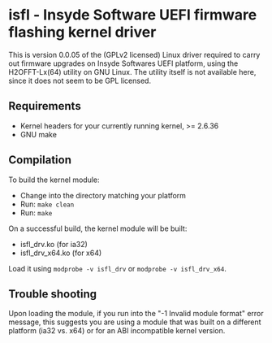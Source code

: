 # isfl - Insyde Software UEFI firmware flashing kernel driver

This is version 0.0.05 of the (GPLv2 licensed) Linux driver required to carry out firmware upgrades on Insyde Softwares UEFI platform, using the H2OFFT-Lx(64) utility on GNU Linux. The utility itself is not available here, since it does not seem to be GPL licensed.

## Requirements

* Kernel headers for your currently running kernel, >= 2.6.36
* GNU make

## Compilation

To build the kernel module:

* Change into the directory matching your platform
* Run: `make clean`
* Run: `make`

On a successful build, the kernel module will be built:
* isfl_drv.ko (for ia32)
* isfl_drv_x64.ko (for x64)

Load it using `modprobe -v isfl_drv` or `modprobe -v isfl_drv_x64`.
  
## Trouble shooting

Upon loading the module, if you run into the "-1 Invalid module format" error message, this suggests you are using a module that was built on a different platform (ia32 vs. x64) or for an ABI incompatible kernel version.

